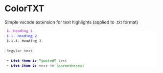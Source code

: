 # ColorTXT

Simple vscode extension for text highlights (applied to .txt format)

![Sample](sample.png)